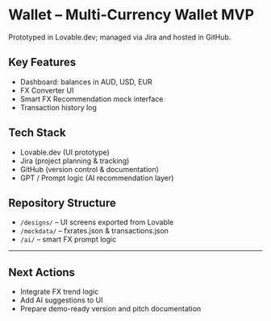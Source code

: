 # Wallet – Multi-Currency Wallet MVP

Prototyped in Lovable.dev; managed via Jira and hosted in GitHub.

## Key Features
- Dashboard: balances in AUD, USD, EUR
- FX Converter UI
- Smart FX Recommendation mock interface
- Transaction history log

## Tech Stack
- Lovable.dev (UI prototype)
- Jira (project planning & tracking)
- GitHub (version control & documentation)
- GPT / Prompt logic (AI recommendation layer)

## Repository Structure
- `/designs/` – UI screens exported from Lovable
- `/mockdata/` – fxrates.json & transactions.json
- `/ai/` – smart FX prompt logic

---

## Next Actions
- Integrate FX trend logic
- Add AI suggestions to UI
- Prepare demo-ready version and pitch documentation
